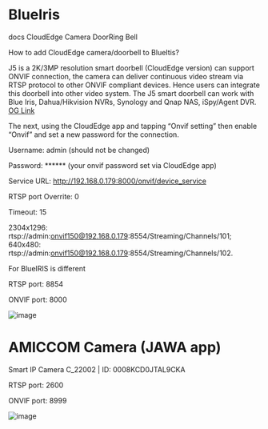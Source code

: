 # BlueIris
docs
CloudEdge Camera DoorRing Bell

How to add CloudEdge camera/doorbell to BlueItis?

J5 is a 2K/3MP resolution smart doorbell (CloudEdge version) can support ONVIF connection, the camera can deliver continuous video stream via RTSP protocol to other ONVIF compliant devices. Hence users can integrate this doorbell into other video system. The J5 smart doorbell can work with Blue Iris, Dahua/Hikvision NVRs, Synology and Qnap NAS, iSpy/Agent DVR. [OG Link]([url](https://shop.tuyaoem.com/cloudedge-cameras-doorbells-ispy-agent-DVR?srsltid=AfmBOop6KJWvudVpwUibeIY_9g1kTIJVvtAMGo_8p7ATL5G-qUp8a_BZ)) 

The next, using the CloudEdge app and tapping “Onvif setting” then enable “Onvif” and set a new password for the connection.

Username: admin (should not be changed)

Password: ****** (your onvif password set via CloudEdge app)

Service URL: http://192.168.0.179:8000/onvif/device_service

RTSP port Overrite: 0

Timeout: 15

2304x1296: rtsp://admin:onvif150@192.168.0.179:8554/Streaming/Channels/101; 640x480: rtsp://admin:onvif150@192.168.0.179:8554/Streaming/Channels/102.



For BlueIRIS is different

RTSP port: 8854

ONVIF port: 8000

[MainStream]: /Streaming/Channels/101



![image](https://github.com/user-attachments/assets/f936af0f-a60e-4a95-8eac-5d3b997a221a)


# AMICCOM Camera (JAWA app)
Smart IP Camera C_22002 | ID: 0008KCD0JTAL9CKA


RTSP port: 2600

ONVIF port: 8999

[default]: /

![image](https://github.com/user-attachments/assets/21f88834-d29b-4ddb-8c03-9099cc332bd5)
